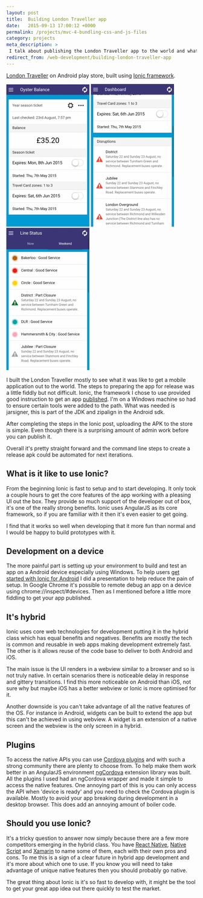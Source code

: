 ```yaml
---
layout: post
title:  Building London Traveller app
date:   2015-09-13 17:00:12 +0000
permalink: /projects/mvc-4-bundling-css-and-js-files
category: projects
meta_description: >
 I talk about publishing the London Traveller app to the world and what it's like to use the Ionic Framework.
redirect_from: /web-development/building-london-traveller-app
---
```


[London Traveller][1] on Android play store, built using&nbsp;[Ionic framework][2].

![Oyster balance][3]&nbsp;![Distruptions][4]&nbsp;![Line Status][5]

I built the London Traveller mostly to see what it was like to get a mobile application out to the world. The steps to preparing the app for release was a little fiddly but not difficult. Ionic, the framework I chose to use provided good instruction to get an app [published][6]. I'm on a Windows machine so had to ensure certain tools were added to the path. What was needed is jarsigner, this is part of the JDK and zipalign in the Android sdk.

After completing the steps in the Ionic post, uploading the APK to the store is simple. Even though there is a surprising amount of admin work before you can publish it.

Overall it's pretty straight forward and the command line steps to create a release apk could be automated for next iterations.

## What is it like to use Ionic?

From the beginning Ionic is fast to setup and to start developing. It only took a couple hours to get the core features of the app working with a pleasing UI out the box. They provide so much support of the developer out of box, it's one of the really strong benefits. Ionic uses AngularJS as its core framework, so if you are familiar with it then it's even easier to get going.

I find that it works so well when developing that it more fun than normal and I would be happy to build prototypes with it.

## Development on a device

The more painful part is setting up your environment to build and test an app on a Android device especially using Windows. To help users [get started with Ionic for Android][7] I did a presentation to help reduce the pain of setup. In Google Chrome it's possible to remote debug an app on a device using chrome://inspect/#devices. Then as I mentioned before a little more fiddling to get your app published.

## It's hybrid

Ionic uses core web technologies for development putting it in the hybrid class which has equal benefits and negatives. Benefits are mostly the tech is common and reusable in web apps making development extremely fast. The other is it allows reuse of the code base to deliver to both Android and iOS.

The main issue is the UI renders in a webview similar to a browser and so is not truly native. In certain scenarios there is noticeable delay in response and gittery transitions. I find this more noticeable on Android than iOS, not sure why but maybe iOS has a better webview or Ionic is more optimised for it.

Another downside is you can't take advantage of all the native features of the OS. For instance in Android, widgets can be built to extend the app but this can't be achieved in using webview. A widget is an extension of a native screen and the webview is the only screen in a hybrid.

## Plugins

To access the native APIs you can use [Cordova plugins][8] and with such a strong community there are plenty to choose from. To help make them work better in an AngularJS environment [ngCordova][9] extension library was built. All the plugins I used had an ngCordova wrapper and made it simple to access the native features. One annoying part of this is you can only access the API when 'device is ready' and you need to check the Cordova plugin is available. Mostly to avoid your app breaking during development in a desktop browser. This does add an annoying amount of boiler code.

## Should you use Ionic?

It's a tricky question to answer now simply because there are a few more competitors emerging in the hybrid class. You have [React Native][10], [Native Script][11] and [Xamarin][12] to name some of them, each with their own pros and cons. To me this is a sign of a clear future in hybrid app development and it's more about which one to use. If you know you will need to take advantage of unique native features then you should probably go native.

The great thing about Ionic is it's so fast to develop with, it might be the tool to get your great app idea out there quickly to test the market.

[1]: https://play.google.com/store/apps/details?id=com.ionicframework.oysterbalance749927
[2]: http://ionicframework.com/
[3]: /images/london-traveller-oyster-balance.png
[4]: /images/london-traveller-disruptions.png
[5]: /images/london-traveller-line-status.png
[6]: http://ionicframework.com/docs/guide/publishing.html
[7]: http://slides.com/rkotze/deck#/
[8]: http://plugins.cordova.io/npm/index.html
[9]: http://ngcordova.com/
[10]: https://facebook.github.io/react-native/
[11]: https://www.nativescript.org/
[12]: http://xamarin.com/
  